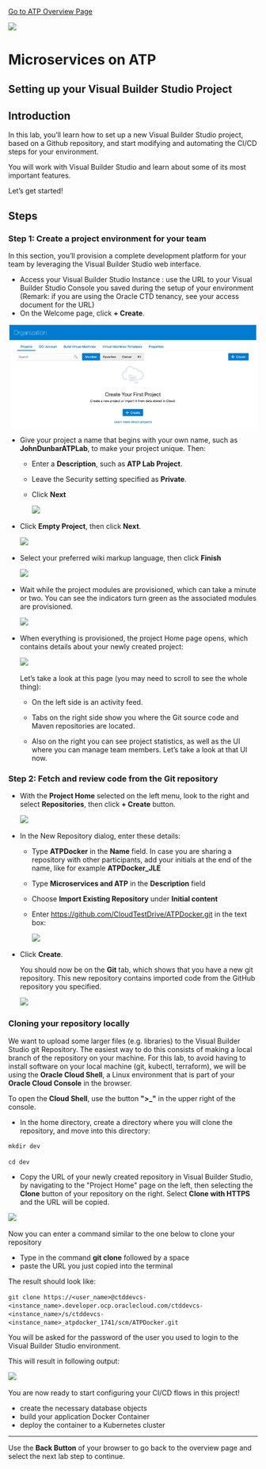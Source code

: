 [Go to ATP Overview Page](../../ATP/readme.md)

![](../../common/images/customer.logo2.png)
# Microservices on ATP #

## Setting up your Visual Builder Studio Project ##


## Introduction ##

In this lab, you’ll learn how to set up a new Visual Builder Studio project, based on a Github repository, and start modifying and automating the CI/CD steps for your environment.

You will work with Visual Builder Studio and learn about some of its most important features.  

Let’s get started! 

## Steps

### Step 1: Create a project environment for your team

In this section, you’ll provision a complete development platform for your team by leveraging the Visual Builder Studio web interface.

- Access your Visual Builder Studio Instance : use the URL to your Visual Builder Studio Console you saved during the setup of your environment (Remark: if you are using the Oracle CTD tenancy, see your access document for the URL)
- On the Welcome page, click **+ Create**.

![](images/150/create.png)




- Give your project a name that begins with your own name, such as **JohnDunbarATPLab**, to make your project unique.  Then: 

  - Enter a **Description**, such as **ATP Lab Project**.

  - Leave the Security setting specified as **Private**.

  - Click **Next**

    ![](images/150/image002-1.png)
    
    

- Click **Empty Project**, then click **Next**.

  ![](images/150/image003-1.png)

  

- Select your preferred wiki markup language, then click **Finish**

  ![](images/150/image004-1.png)

  

- Wait while the project modules are provisioned, which can take a minute or two. You can see the indicators turn green as the associated modules are provisioned.

  ![](images/150/image005-1.png)

  

- When everything is provisioned, the project Home page opens, which contains details about your newly created project:

  ![](images/150/image006-1.png)

  
  
  Let’s take a look at this page (you may need to scroll to see the whole thing): 
  - On the left side is an activity feed. 
  
  - Tabs on the right side show you where the Git source code and Maven repositories are located.
  
  - Also on the right you can see project statistics, as well as the UI where you can manage team members.  Let’s take a look at that UI now. 
  
    




### Step 2:  Fetch and review code from the Git repository

- With the **Project Home** selected on the left menu, look to the right and select **Repositories**, then click **+ Create** button.

  ![](images/150/image006-2.png)

- In the New Repository dialog, enter these details: 
  - Type **ATPDocker** in the **Name** field.  In case you are sharing a repository with other participants, add your initials at the end of the name, like for example **ATPDocker_JLE**

  - Type **Microservices and ATP** in the **Description** field

  - Choose **Import Existing Repository** under **Initial content**

  - Enter https://github.com/CloudTestDrive/ATPDocker.git in the text box: 

    ![](images/150/image010-3.png)

- Click **Create**.

  You should now be on the **Git** tab, which shows that you have a new git repository.  This new repository contains imported code from the GitHub repository you specified.

  ![](images/150/image011-3.png)





### Cloning your repository locally

We want to upload some larger files (e.g. libraries) to the Visual Builder Studio git Repository.  The easiest way to do this consists of making a local branch of the repository on your machine.  For this lab, to avoid having to install software on your local machine (git, kubectl, terraform), we will be using the **Oracle Cloud Shell**, a Linux environment that is part of your **Oracle Cloud Console** in the browser.

To open the **Cloud Shell**, use the button **">_"** in the upper right of the console.

- In the home directory, create a directory where you will clone the repository, and move into this directory:

```
mkdir dev

cd dev
```



- Copy the URL of your newly created repository in Visual Builder Studio, by navigating to the "Project Home" page on the left, then selecting the **Clone** button of your repository on the right.  Select **Clone with HTTPS** and the URL will be copied.

![](images/150/image013.png)

Now you can enter a command similar to the one below to clone your repository

- Type in the command **git clone** followed by a space
- paste the URL you just copied into the terminal

The result should look like:

`git clone https://<user_name>@ctddevcs-<instance_name>.developer.ocp.oraclecloud.com/ctddevcs-<instance_name>/s/ctddevcs-<instance_name>_atpdocker_1741/scm/ATPDocker.git`

You will be asked for the password of the user you used to login to the Visual Builder Studio environment.

This will result in following output:

![](images/150/image014.png)



You are now ready to start configuring your CI/CD flows in this project!

- create the necessary database objects
- build your application Docker Container
- deploy the container to a Kubernetes cluster

---

Use the **Back Button** of your browser to go back to the overview page and select the next lab step to continue.